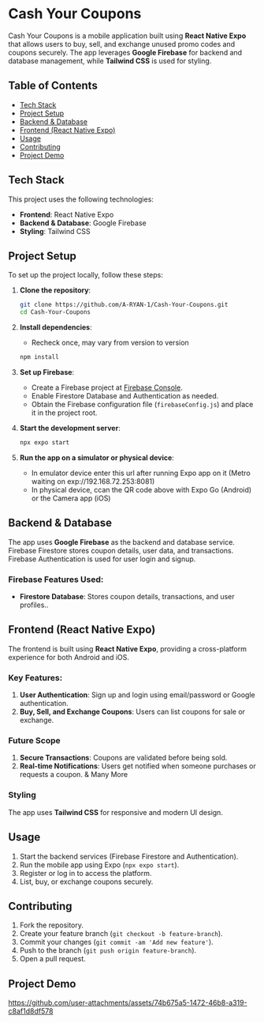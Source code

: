 # Cash Your Coupons

Cash Your Coupons is a mobile application built using **React Native Expo** that allows users to buy, sell, and exchange unused promo codes and coupons securely. The app leverages **Google Firebase** for backend and database management, while **Tailwind CSS** is used for styling.

## Table of Contents

- [Tech Stack](#tech-stack)
- [Project Setup](#project-setup)
- [Backend & Database](#backend--database)
- [Frontend (React Native Expo)](#frontend-react-native-expo)
- [Usage](#usage)
- [Contributing](#contributing)
- [Project Demo](#project-demo)

## Tech Stack

This project uses the following technologies:

- **Frontend**: React Native Expo
- **Backend & Database**: Google Firebase
- **Styling**: Tailwind CSS

## Project Setup

To set up the project locally, follow these steps:

1. **Clone the repository**:
    ```bash
    git clone https://github.com/A-RYAN-1/Cash-Your-Coupons.git
    cd Cash-Your-Coupons
    ```

2. **Install dependencies**:
   - Recheck once, may vary from version to version
    ```bash
    npm install
    ```

4. **Set up Firebase**:
    - Create a Firebase project at [Firebase Console](https://console.firebase.google.com/).
    - Enable Firestore Database and Authentication as needed.
    - Obtain the Firebase configuration file (`firebaseConfig.js`) and place it in the project root.

5. **Start the development server**:
    ```bash
    npx expo start
    ```

6. **Run the app on a simulator or physical device**:
   - In emulator device enter this url after running Expo app on it (Metro waiting on exp://192.168.72.253:8081)
   - In physical device, ccan the QR code above with Expo Go (Android) or the Camera app (iOS)

## Backend & Database

The app uses **Google Firebase** as the backend and database service. Firebase Firestore stores coupon details, user data, and transactions. Firebase Authentication is used for user login and signup.

### Firebase Features Used:
- **Firestore Database**: Stores coupon details, transactions, and user profiles..

## Frontend (React Native Expo)

The frontend is built using **React Native Expo**, providing a cross-platform experience for both Android and iOS.

### Key Features:
1. **User Authentication**: Sign up and login using email/password or Google authentication.
2. **Buy, Sell, and Exchange Coupons**: Users can list coupons for sale or exchange.

### Future Scope
1. **Secure Transactions**: Coupons are validated before being sold.
2. **Real-time Notifications**: Users get notified when someone purchases or requests a coupon.
& Many More

### Styling
The app uses **Tailwind CSS** for responsive and modern UI design.

## Usage

1. Start the backend services (Firebase Firestore and Authentication).
2. Run the mobile app using Expo (`npx expo start`).
3. Register or log in to access the platform.
4. List, buy, or exchange coupons securely.

## Contributing

1. Fork the repository.
2. Create your feature branch (`git checkout -b feature-branch`).
3. Commit your changes (`git commit -am 'Add new feature'`).
4. Push to the branch (`git push origin feature-branch`).
5. Open a pull request.

## Project Demo

https://github.com/user-attachments/assets/74b675a5-1472-46b8-a319-c8af1d8df578
